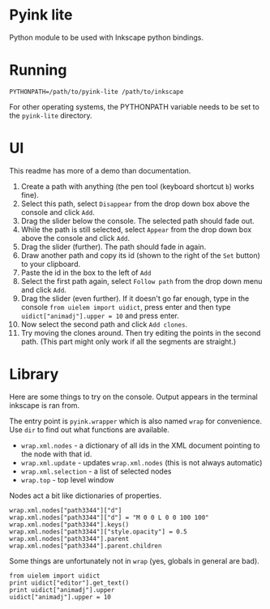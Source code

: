 # Pyink lite #

Python module to be used with Inkscape python bindings.

# Running #

    PYTHONPATH=/path/to/pyink-lite /path/to/inkscape

For other operating systems, the PYTHONPATH variable needs to be set to the `pyink-lite` directory.

# UI #

This readme has more of a demo than documentation.

1. Create a path with anything (the pen tool (keyboard shortcut `b`) works fine).
2. Select this path, select `Disappear` from the drop down box above the console and click `Add`.
3. Drag the slider below the console. The selected path should fade out.
4. While the path is still selected, select `Appear` from the drop down box above the console and click `Add`.
5. Drag the slider (further). The path should fade in again.
6. Draw another path and copy its id (shown to the right of the `Set` button) to your clipboard.
7. Paste the id in the box to the left of `Add`
8. Select the first path again, select `Follow path` from the drop down menu and click `Add`.
9. Drag the slider (even further). If it doesn't go far enough, type in the console `from uielem import uidict`, press enter and then type `uidict["animadj"].upper = 10` and press enter.
10. Now select the second path and click `Add clones`.
11. Try moving the clones around. Then try editing the points in the second path. (This part might only work if all the segments are straight.)

# Library #

Here are some things to try on the console. Output appears in the terminal inkscape is ran from.

The entry point is `pyink.wrapper` which is also named `wrap` for convenience. Use `dir` to find out what functions are available.

* `wrap.xml.nodes` - a dictionary of all ids in the XML document pointing to the node with that id.
* `wrap.xml.update` - updates `wrap.xml.nodes` (this is not always automatic)
* `wrap.xml.selection` - a list of selected nodes
* `wrap.top` - top level window

Nodes act a bit like dictionaries of properties.

    wrap.xml.nodes["path3344"]["d"]
	wrap.xml.nodes["path3344"]["d"] = "M 0 0 L 0 0 100 100"
	wrap.xml.nodes["path3344"].keys()
	wrap.xml.nodes["path3344"]["style.opacity"] = 0.5
	wrap.xml.nodes["path3344"].parent
	wrap.xml.nodes["path3344"].parent.children

Some things are unfortunately not in `wrap` (yes, globals in general are bad).

    from uielem import uidict
	print uidict["editor"].get_text()
	print uidict["animadj"].upper
	uidict["animadj"].upper = 10
